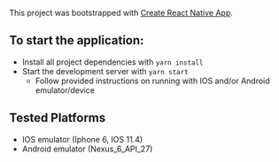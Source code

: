 This project was bootstrapped with [Create React Native App](https://github.com/react-community/create-react-native-app).

## To start the application:

- Install all project dependencies with `yarn install`
- Start the development server with `yarn start`
  - Follow provided instructions on running with IOS and/or Android emulator/device

## Tested Platforms

- IOS emulator (Iphone 6, IOS 11.4)
- Android emulator (Nexus_6_API_27)
